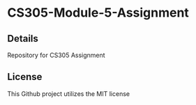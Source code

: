# CS305-Module-5-Assignment

## Details
   Repository for CS305 Assignment
## License
  This Github project utilizes the MIT license

